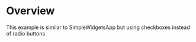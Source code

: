 # Overview

This example is similar to SimpleWidgetsApp but using checkboxes instead of radio buttons